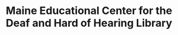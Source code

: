 ---
layout: repo
title: "Maine Educational Center for the Deaf and Hard of Hearing Library"
id: 2715
permalink: repos/2715/
---